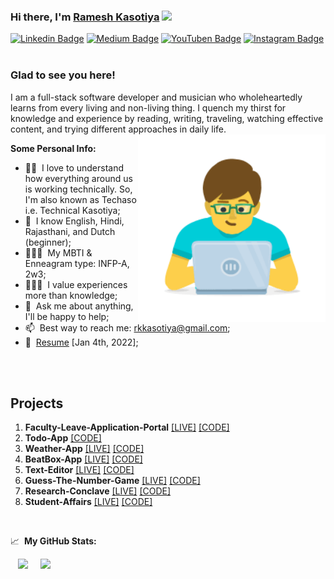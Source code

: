 ### Hi there, I'm <a href="http://rk-techaso.web.app" target="_blank">Ramesh Kasotiya</a> <img src="https://media.giphy.com/media/hvRJCLFzcasrR4ia7z/giphy.gif" width="25px">
[![Linkedin Badge](https://img.shields.io/badge/-LinkedIn-0e76a8?style=flat-square&logo=Linkedin&logoColor=white)](https://www.linkedin.com/in/rameshkasotiya/)
[![Medium Badge](https://img.shields.io/badge/medium-%2312100E.svg?&style=for-square&logo=medium&logoColor=white)](https://medium.com/@rkkasotiya)
[![YouTuben Badge](https://img.shields.io/badge/YouTube-FF0000?style=for-the-square&logo=youtube&logoColor=white)](https://www.youtube.com/channel/UC_AbjLqNbT0UnJF_XgF2uxg)
[![Instagram Badge](https://img.shields.io/badge/-Instagram-e4405f?style=flat-square&logo=Instagram&logoColor=white)](https://instagram.com/rkkasotiya) &nbsp;  &nbsp;  &nbsp;
<!--
![](https://visitor-badge.glitch.me/badge?page_id=Techaso)
-->
### Glad to see you here!

I am a full-stack software developer and musician who wholeheartedly learns from every living and non-living thing. I quench my thirst for knowledge and experience by reading, writing, traveling, watching effective content, and trying different approaches in daily life.<br />
<img align="right" width="300" height="300" src="programmer.png" margin=50px;>
<!--
<img align="right" alt="GIF" src="coding.gif" width="408" height="318" />
-->
**Some Personal Info:**
<!--
- 👨🏻‍💻&nbsp; I’m currently learning Data Structures and Algorithms on [GeeksforGeeks](https://auth.geeksforgeeks.org/user/rkkasotiya/profile);
-->
- 👨‍🔧&nbsp; I love to understand how everything around us is working technically. So, I'm also known as Techaso i.e. Technical Kasotiya;
- 💬&nbsp; I know English, Hindi, Rajasthani, and Dutch (beginner);
- 🙋🏻‍♂️&nbsp; My MBTI & Enneagram type: INFP-A, 2w3;
- 👨🏻‍🎓&nbsp; I value experiences more than knowledge;
- 💬&nbsp; Ask me about anything, I'll be happy to help;
- 📫&nbsp; Best way to reach me: rkkasotiya@gmail.com;
- 📝&nbsp; [Resume](Ramesh_Kasotiya_Resume.pdf) [Jan 4th, 2022];
</br>
</br>

## Projects
1. **Faculty-Leave-Application-Portal** [[LIVE]](https://flap-techaso.000webhostapp.com)  [[CODE]](https://github.com/Techaso/FLAP)
2. **Todo-App** [[CODE]](https://github.com/Techaso/todo-vueapp)
3. **Weather-App**  [[LIVE]](https://techaso.github.io/Weather-App)  [[CODE]](https://github.com/Techaso/Weather-App)
4. **BeatBox-App**  [[LIVE]](https://techaso.github.io/BeatBox-App)  [[CODE]](https://github.com/Techaso/BeatBox-App)
5. **Text-Editor**  [[LIVE]](https://techaso.github.io/Text-Editor)  [[CODE]](https://github.com/Techaso/Text-Editor)
6. **Guess-The-Number-Game**  [[LIVE]](https://techaso.github.io/Guess-The-Number-Game)  [[CODE]](https://github.com/Techaso/Guess-The-Number-Game)
7. **Research-Conclave**  [[LIVE]](https://techaso.github.io/Research-Conclave)  [[CODE]](https://github.com/Techaso/Research-Conclave)
8. **Student-Affairs**  [[LIVE]](https://techaso.github.io/Student-Affairs)  [[CODE]](https://github.com/Techaso/Student-Affairs)

<br>

📈&nbsp; **My GitHub Stats:**


<p style ="width:800px; height:130px;">&nbsp;&nbsp;
  <img height="140em" src="https://github-readme-stats.vercel.app/api?username=Techaso&show_icons=true&hide_border=true&&count_private=true&include_all_commits=true" />
&nbsp;&nbsp;&nbsp;
<img height="140em" src="https://github-readme-stats.vercel.app/api/top-langs/?username=Techaso&exclude_repo=KNN-Image-Classification&show_icons=true&hide_border=true&layout=compact&hide=css,html&langs_count=10"/>
</p>
